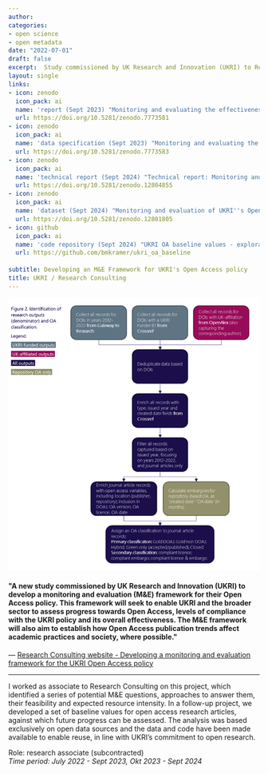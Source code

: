 ```yaml
---
author: 
categories:
- open science
- open metadata
date: "2022-07-01"
draft: false
excerpt:  Study commissioned by UK Research and Innovation (UKRI) to Research Consulting Ltd to develop a monitoring and evaluation (M&E) framework for their Open Access policy.
layout: single
links:
- icon: zenodo
  icon_pack: ai
  name: 'report (Sept 2023) "Monitoring and evaluating the effectiveness of UKRI''s open access policy: Principles, opportunities and challenges"'
  url: https://doi.org/10.5281/zenodo.7773581
- icon: zenodo
  icon_pack: ai
  name: 'data specification (Sept 2023) "Monitoring and evaluating the effectiveness of UKRI''s open access policy: Principles, opportunities and challenges (Annex A)"'
  url: https://doi.org/10.5281/zenodo.7773583
- icon: zenodo
  icon_pack: ai
  name: 'technical report (Sept 2024) "Technical report: Monitoring and evaluation of UKRI''s Open Access Policy - Exploring the use of open data sources to inform baseline values"'
  url: https://doi.org/10.5281/zenodo.12804855
- icon: zenodo
  icon_pack: ai
  name: 'dataset (Sept 2024) "Monitoring and evaluation of UKRI''s Open Access Policy: Exploring the use of open data sources to inform baseline values - Dataset"'
  url: https://doi.org/10.5281/zenodo.12801805
- icon: github
  icon_pack: ai
  name: 'code repository (Sept 2024) "UKRI OA baseline values - exploration using open data sources"'
  url: https://github.com/bmkramer/ukri_oa_baseline
  
subtitle: Developing an M&E Framework for UKRI's Open Access policy
title: UKRI / Research Consulting
---
```


![Workflow schema](ukri_rc_fig2.png "Workflow schema")

#### "A new study commissioned by UK Research and Innovation (UKRI) to develop a monitoring and evaluation (M&E) framework for their Open Access policy. This framework will seek to enable UKRI and the broader sector to assess progress towards Open Access, levels of compliance with the UKRI policy and its overall effectiveness. The M&E framework will also aim to establish how Open Access publication trends affect academic practices and society, where possible."

— [Research Consulting website - Developing a monitoring and evaluation framework for the UKRI Open Access policy ](https://www.research-consulting.com/developing-a-monitoring-and-evaluation-framework-for-the-ukri-open-access-policy/)

---

I worked as associate to Research Consulting on this project, which identified a series of potential M&E questions, approaches to answer them, their feasibility and expected resource intensity. 
In a follow-up project, we developed a set of baseline values for open access research articles, against which future progress can be assessed. The analysis was based exclusively on open data sources and the data and code have been made available to enable reuse, in line with UKRI’s commitment to open research.  

Role: research associate (subcontracted)    
*Time period: July 2022 - Sept 2023, Okt 2023 - Sept 2024*

